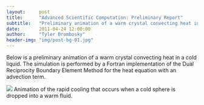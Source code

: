 ```yaml
---
layout:     post
title:      "Advanced Scientific Computation: Preliminary Report"
subtitle:   "Preliminary animation of a warm crystal convecting heat in a cold liquid using the Dual Reciprocity Boundary Element Method to solve the heat equation with an advection term."
date:       2011-04-24 12:00:00
author:     "Tyler Drombosky"
header-img: "img/post-bg-01.jpg"
---
```


Below is a preliminary animation of a warm crystal convecting heat in a cold liquid.  The simulation is performed by a Fortran implementation of the Dual Reciprocity Boundary Element Method for the heat equation with an advection term.
 

<img style="margin-left: auto; margin-right: auto;" src="{{ site.baseurl }}/img/dromboskypreliminary.gif">
<span class="caption">Animation of the rapid cooling that occurs when a cold sphere is dropped into a warm fluid.</span>